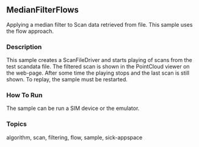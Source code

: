 ## MedianFilterFlows

Applying a median filter to Scan data retrieved from file. This sample uses the flow approach.

### Description

This sample creates a ScanFileDriver and starts playing of scans from the
test scandata file. The filtered scan is shown in the PointCloud viewer on
the web-page. After some time the playing stops and the last scan is still shown. To replay, the
sample must be restarted.

### How To Run

The sample can be run a SIM device or the emulator.

### Topics

algorithm, scan, filtering, flow, sample, sick-appspace
